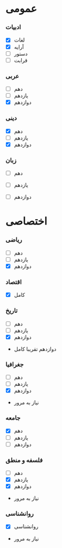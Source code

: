 # عمومی 

### ادبیات
- [x] لغات
- [x] آرایه
- [ ]	دستور
- [ ] قرابت

### عربی
- [ ] دهم
- [ ]	یازدهم
- [x] دوازدهم

### دینی
- [x] دهم
- [ ] یازدهم
- [x] دوازدهم

### زبان
- [ ] دهم
- [ ] یازدهم
- [ ] دوازدهم


# اختصاصی

### ریاضی
- [ ] دهم
- [ ] یازدهم
- [x] دوازدهم

### اقتصاد
- [x] کامل 

### تاریخ
- [ ] دهم
- [ ] یازدهم
- [x] دوازدهم
* دوازدهم تقریبا کامل

### جغرافیا
- [ ] دهم
- [ ] یازدهم
- [x] دوازدهم
* نیاز به مرور

### جامعه
- [x] دهم
- [ ] یازدهم
- [ ] دوازدهم

### فلسفه و منطق
- [ ] دهم
- [x] یازدهم
- [x] دوازدهم
* نیاز به مرور

### روانشناسی
- [x] روانشناسی
* نیاز به مرور

